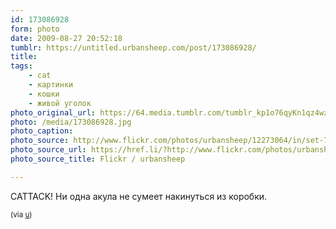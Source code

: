 ```yaml
---
id: 173086928
form: photo
date: 2009-08-27 20:52:18
tumblr: https://untitled.urbansheep.com/post/173086928/
title:
tags:
    - cat
    - картинки
    - кошки
    - живой уголок
photo_original_url: https://64.media.tumblr.com/tumblr_kp1o76qyKn1qz4wzio1_500.jpg
photo: /media/173086928.jpg
photo_caption: 
photo_source: http://www.flickr.com/photos/urbansheep/12273064/in/set-72157621605342732/
photo_source_url: https://href.li/?http://www.flickr.com/photos/urbansheep/12273064/in/set-72157621605342732/
photo_source_title: Flickr / urbansheep

---
```


<p>CATTACK! Ни одна акула не сумеет накинуться из коробки.</p>

<p><small>(via <a href="http://www.flickr.com/photos/urbansheep/12273064/in/set-72157621605342732/">u</a>)</small></p>
